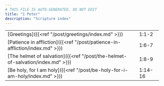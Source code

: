 ```yaml
---
# THIS FILE IS AUTO-GENERATED, DO NOT EDIT
title: "1 Peter"
description: "Scripture index"
---
```


|  |  |
| --- | --- |
| [Greetings]({{<ref "/post/greetings/index.md" >}}) | 1:1-2 |
| [Patience in affliction]({{<ref "/post/patience-in-affliction/index.md" >}}) | 1:6-7 |
| [The helmet of salvation]({{<ref "/post/the-helmet-of-salvation/index.md" >}}) | 1:8-9 |
| [Be holy, for I am holy]({{<ref "/post/be-holy-for-i-am-holy/index.md" >}}) | 1:14-16 |
